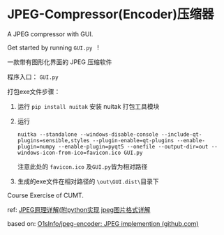 # JPEG-Compressor(Encoder)压缩器

A JPEG compressor with GUI.

Get started by running   `GUI.py `  !

一款带有图形化界面的 JPEG 压缩软件

程序入口： `GUI.py `

打包exe文件步骤：

1. 运行 `pip install nuitak` 安装 nuitak 打包工具模块

2. 运行

   ```
   nuitka --standalone --windows-disable-console --include-qt-plugins=sensible,styles --plugin-enable=qt-plugins --enable-plugin=numpy --enable-plugin=pyqt5 --onefile --output-dir=out --windows-icon-from-ico=favicon.ico GUI.py
   ```

   注意此处的 `favicon.ico` 及`GUI.py`皆为相对路径

3. 生成的exe文件在相对路径的 `\out\GUI.dist\`目录下

Course Exercise of CUMT.

ref: 
[JPEG原理详解(附python实现](https://blog.csdn.net/qq_41137110/article/details/121724551?spm=1001.2101.3001.6650.1&utm_medium=distribute.pc_relevant.none-task-blog-2~default~CTRLIST~Rate-1.pc_relevant_antiscan&depth_1-utm_source=distribute.pc_relevant.none-task-blog-2~default~CTRLIST~Rate-1.pc_relevant_antiscan&utm_relevant_index=2)
[jpeg图片格式详解](https://blog.csdn.net/qq_41137110/article/details/117431046)

based on:     [O1sInfo/jpeg-encoder: JPEG implemention (github.com)](https://github.com/O1sInfo/jpeg-encoder)

